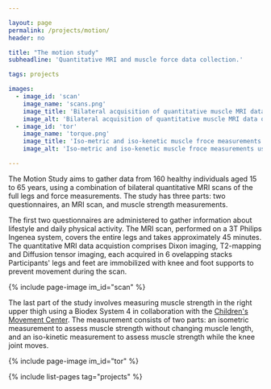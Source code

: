 ```yaml
---

layout: page
permalink: /projects/motion/
header: no

title: "The motion study"
subheadline: 'Quantitative MRI and muscle force data collection.'

tags: projects

images:
  - image_id: 'scan'
    image_name: 'scans.png'
    image_title: 'Bilateral acquisition of quantitative muscle MRI data'
    image_alt: 'Bilateral acquisition of quantitative muscle MRI data of the whole leg' 
  - image_id: 'tor'
    image_name: 'torque.png'
    image_title: 'Iso-metric and iso-kenetic muscle froce measurements'
    image_alt: 'Iso-metric and iso-kenetic muscle froce measurements using the biodex system 4' 

---
```


The Motion Study aims to gather data from 160 healthy individuals aged 15 to 65 years, using a combination of bilateral quantitative MRI scans of the full legs and force measurements. The study has three parts: two questionnaires, an MRI scan, and muscle strength measurements.

The first two questionnaires are administered to gather information about lifestyle and daily physical activity. The MRI scan, performed on a 3T Philips Ingenea system, covers the entire legs and takes approximately 45 minutes. The quantitative MRI data acquistion comprises Dixon imaging, T2-mapping and Diffusion tensor imaging, each acquired in 6 ovelapping stacks Participants' legs and feet are immobilized with knee and foot supports to prevent movement during the scan.

{% include page-image im_id="scan" %}

The last part of the study involves measuring muscle strength in the right upper thigh using a Biodex System 4 in collaboration with the [Children's Movement Center](https://www.hetwkz.nl/nl/centrum/kinderbewegingscentrum). The measurement consists of two parts: an isometric measurement to assess muscle strength without changing muscle length, and an iso-kinetic measurement to assess muscle strength while the knee joint moves.

{% include page-image im_id="tor" %}

{% include list-pages tag="projects" %}
